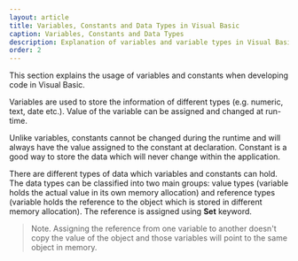 ```yaml
---
layout: article
title: Variables, Constants and Data Types in Visual Basic
caption: Variables, Constants and Data Types
description: Explanation of variables and variable types in Visual Basic
order: 2
---
```

This section explains the usage of variables and constants when developing code in Visual Basic. 

Variables are used to store the information of different types (e.g. numeric, text, date etc.). Value of the variable can be assigned and changed at run-time.

Unlike variables, constants cannot be changed during the runtime and will always have the value assigned to the constant at declaration. Constant is a good way to store the data which will never change within the application.

There are different types of data which variables and constants can hold. The data types can be classified into two main groups: value types (variable holds the actual value in its own memory allocation) and reference types (variable holds the reference to the object which is stored in different memory allocation). The reference is assigned using **Set** keyword.

> Note. Assigning the reference from one variable to another doesn't copy the value of the object and those variables will point to the same object in memory.